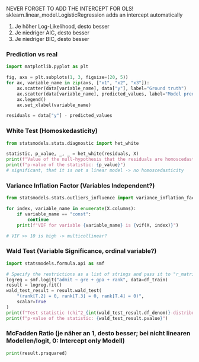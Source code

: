 
NEVER FORGET TO ADD THE INTERCEPT FOR OLS!
sklearn.linear_model.LogisticRegression adds an intercept automatically

1. Je höher Log-Likelihood, desto besser
2. Je niedriger AIC, desto besser
3. Je niedriger BIC, desto besser

### Prediction vs real
```python
import matplotlib.pyplot as plt

fig, axs = plt.subplots(1, 3, figsize=(20, 5))
for ax, variable_name in zip(axs, ["x1", "x2", "x3"]):
    ax.scatter(data[variable_name], data["y"], label="Ground truth")
    ax.scatter(data[variable_name], predicted_values, label="Model prediction")
    ax.legend()
    ax.set_xlabel(variable_name)

residuals = data["y"] - predicted_values
```

### White Test (Homoskedasticity)
```python
from statsmodels.stats.diagnostic import het_white

statistic, p_value, _, _ = het_white(residuals, X)
print(f"Value of the null-hypothesis that the residuals are homoscedastic: {statistic}")
print(f"p-value of the statistic: {p_value}")
# significant, that it is not a linear model -> no homoscedasticity
```

### Variance Inflation Factor (Variables Independent?)
```python
from statsmodels.stats.outliers_influence import variance_inflation_factor as vif

for index, variable_name in enumerate(X.columns):
    if variable_name == "const":
        continue
    print(f"VIF for variable {variable_name} is {vif(X, index)}")

# VIF >> 10 is high -> multicollinear?
```

### Wald Test (Variable Significance, ordinal variable?)
```python
import statsmodels.formula.api as smf

# Specify the restrictions as a list of strings and pass it to "r_matrix"
logreg = smf.logit("admit ~ gre + gpa + rank", data=df_train)
result = logreg.fit()
wald_test_result = result.wald_test(
  	"(rank[T.2] = 0, rank[T.3] = 0, rank[T.4] = 0)", 
  	scalar=True
)
print(f"Test statistic (chi^2_{int(wald_test_result.df_denom)}-distributed): {wald_test_result.statistic}")
print(f"p-value of the statistic: {wald_test_result.pvalue}")
```

### McFadden Ratio (je näher an 1, desto besser; bei nicht linearen Modellen/logit, 0: Intercept only Modell)
```python
print(result.prsquared)

```

